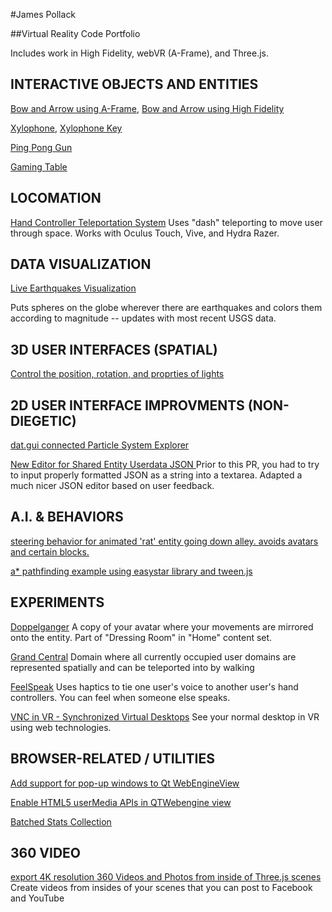 
#James Pollack

##Virtual Reality Code Portfolio

Includes work in High Fidelity, webVR (A-Frame), and Three.js.

INTERACTIVE OBJECTS AND ENTITIES
--------------------------------

[Bow and Arrow using A-Frame](https://github.com/imgntn/jBow), [Bow and Arrow using High Fidelity](https://github.com/highfidelity/hifi/blob/master/unpublishedScripts/marketplace/bow/bow.js)

[Xylophone](https://github.com/imgntn/jbp-hifi-apps/blob/master/xylophone/createXylophone.js), [Xylophone Key](https://github.com/imgntn/jbp-hifi-apps/blob/master/xylophone/xylophoneKey.js)

[Ping Pong Gun](https://github.com/highfidelity/hifi/blob/master/scripts/tutorials/entity_scripts/pingPongGun.js)

[Gaming Table ](https://github.com/imgntn/jbp-hifi-apps/tree/master/gameTable)

LOCOMATION
----------

[Hand Controller Teleportation System](https://github.com/highfidelity/hifi/blob/master/scripts/system/controllers/teleport.js)
Uses "dash" teleporting to move user through space.  Works with Oculus Touch, Vive, and Hydra Razer.


DATA VISUALIZATION
------------------

[Live Earthquakes Visualization](https://github.com/highfidelity/hifi/blob/master/script-archive/data_visualization/earthquakes_live.js)

Puts spheres on the globe wherever there are earthquakes and colors them according to magnitude -- updates with most recent USGS data.


3D USER INTERFACES (SPATIAL)
------------------
[Control the position, rotation, and proprties of lights](https://github.com/highfidelity/hifi/tree/master/script-archive/light_modifier)


2D USER INTERFACE IMPROVMENTS (NON-DIEGETIC)
-----------------------------

[dat.gui connected Particle System Explorer](https://github.com/highfidelity/hifi/blob/master/scripts/system/particle_explorer/particleExplorer.js)

[New Editor for Shared Entity Userdata JSON ](https://github.com/highfidelity/hifi/pull/8505)
Prior to this PR, you had to try to input properly formatted JSON as a string into a textarea.  Adapted a much nicer JSON editor based on user feedback.


A.I. & BEHAVIORS
----------------

[steering behavior for animated 'rat' entity going down alley.  avoids avatars and certain blocks.](https://github.com/highfidelity/hifi/blob/master/script-archive/drylake/ratSteer.js)

[a* pathfinding example using easystar library and tween.js](https://github.com/highfidelity/hifi/blob/master/script-archive/libraries/easyStarExample.js)


EXPERIMENTS
-----------
[Doppelganger](https://github.com/highfidelity/hifi/blob/master/script-archive/dressing_room/doppelganger.js) 
A copy of your avatar where your movements are mirrored onto the entity.  Part of "Dressing Room" in "Home" content set.

[Grand Central](https://github.com/imgntn/jbp-hifi-apps/blob/master/grandcentral/main.js)
Domain where all currently occupied user domains are represented spatially and can be teleported into by walking

[FeelSpeak](https://github.com/imgntn/jbp-hifi-apps/tree/master/feelspeak)
Uses haptics to tie one user's voice to another user's hand controllers.  You can feel when someone else speaks.  

[VNC in VR - Synchronized Virtual Desktops](http://blog.highfidelity.com/blog/2016/4/25/vnc-in-vr-synchronized-virtual-desktops)
See your normal desktop in VR using web technologies.  

BROWSER-RELATED / UTILITIES
---------------

[Add support for pop-up windows to Qt WebEngineView](https://github.com/highfidelity/hifi/pull/7143)  

[Enable HTML5 userMedia APIs in QTWebengine view](https://github.com/highfidelity/hifi/pull/7137)

[Batched Stats Collection](https://github.com/highfidelity/hifi/blob/d83600a22ee1579b15acf742e2fa83a84ce9951c/script-archive/example/misc/collectHifiStats.js)

360 VIDEO
---------
[export 4K resolution 360 Videos and Photos from inside of Three.js scenes](https://github.com/imgntn/j360)
Create videos from insides of your scenes that you can post to Facebook and YouTube